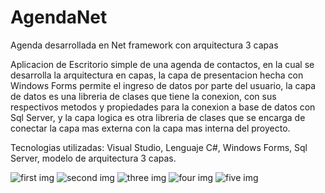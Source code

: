 # AgendaNet
Agenda desarrollada en Net framework con arquitectura 3 capas

Aplicacion de Escritorio simple de una agenda de contactos, en la cual se desarrolla la arquitectura en capas, la capa de presentacion hecha con Windows Forms
permite el ingreso de datos por parte del usuario, la capa de datos es una libreria de clases que tiene la conexion, con sus respectivos metodos y propiedades 
para la conexion a base de datos con Sql Server, y la capa logica es otra libreria de clases que se encarga de conectar la capa mas externa con la capa mas interna 
del proyecto.

Tecnologias utilizadas: Visual Studio, Lenguaje C#, Windows Forms, Sql Server, modelo de arquitectura 3 capas.

![first img](https://user-images.githubusercontent.com/102115164/159597134-f8c1368a-2127-4dca-83bf-51f84696de51.png)
![second img](https://user-images.githubusercontent.com/102115164/159597144-c4aca183-3da8-4e4f-8fec-f3c8404f32b9.png)
![three img](https://user-images.githubusercontent.com/102115164/159597156-99604b98-4090-482f-b289-b60d7f5ed255.png)
![four img](https://user-images.githubusercontent.com/102115164/159597171-92c01fef-c4d1-4f88-b0ba-e6307ec0486c.png)
![five img](https://user-images.githubusercontent.com/102115164/159597185-c5c1a417-b108-40be-b9c0-b697a403a4e4.png)





